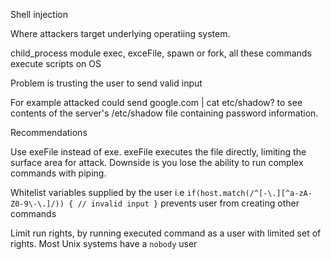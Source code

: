Shell injection

Where attackers target underlying operatiing system.

child_process module
exec, exceFile, spawn or fork, all these commands execute scripts on OS

Problem is trusting the user to send valid input

For example attacked could send google.com | cat etc/shadow? to see contents of the server's /etc/shadow file containing password information.

Recommendations

Use exeFile instead of exe. exeFile executes the file directly, limiting the surface area for attack. Downside is you lose the ability to run complex commands with piping.

Whitelist variables supplied by the user
i.e `if(host.match(/^[-\.][^a-zA-Z0-9\-\.]/)) { // invalid input }` prevents user from creating other commands

Limit run rights, by running executed command as a user with limited set of rights. Most Unix systems have a `nobody` user
